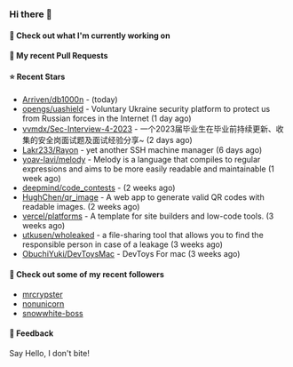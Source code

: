 ### Hi there 👋

#### 👷 Check out what I'm currently working on

#### 🔨 My recent Pull Requests


#### ⭐ Recent Stars

- [Arriven/db1000n](https://github.com/Arriven/db1000n) -  (today)
- [opengs/uashield](https://github.com/opengs/uashield) - Voluntary Ukraine security platform to protect us from Russian forces in the Internet (1 day ago)
- [vvmdx/Sec-Interview-4-2023](https://github.com/vvmdx/Sec-Interview-4-2023) - 一个2023届毕业生在毕业前持续更新、收集的安全岗面试题及面试经验分享~ (2 days ago)
- [Lakr233/Rayon](https://github.com/Lakr233/Rayon) - yet another SSH machine manager (6 days ago)
- [yoav-lavi/melody](https://github.com/yoav-lavi/melody) - Melody is a language that compiles to regular expressions and aims to be more easily readable and maintainable (1 week ago)
- [deepmind/code_contests](https://github.com/deepmind/code_contests) -  (2 weeks ago)
- [HughChen/qr_image](https://github.com/HughChen/qr_image) - A web app to generate valid QR codes with readable images. (2 weeks ago)
- [vercel/platforms](https://github.com/vercel/platforms) - A template for site builders and low-code tools. (3 weeks ago)
- [utkusen/wholeaked](https://github.com/utkusen/wholeaked) - a file-sharing tool that allows you to find the responsible person in case of a leakage (3 weeks ago)
- [ObuchiYuki/DevToysMac](https://github.com/ObuchiYuki/DevToysMac) - DevToys For mac (3 weeks ago)

#### 👯 Check out some of my recent followers

- [mrcrypster](https://github.com/mrcrypster)
- [nonunicorn](https://github.com/nonunicorn)
- [snowwhite-boss](https://github.com/snowwhite-boss)

#### 💬 Feedback

Say Hello, I don't bite!